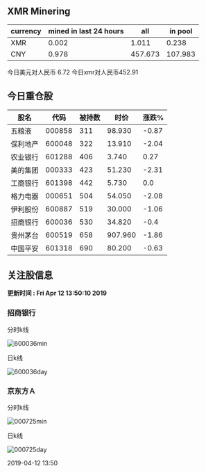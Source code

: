 ## XMR Minering

|currency|mined in last 24 hours|all|in pool|
|---|---|---|---|
|XMR|0.002|1.011|0.238|
|CNY|0.978|457.673|107.983|

今日美元对人民币 6.72	今日xmr对人民币452.91


## 今日重仓股 

|股名|代码|被持数|时价|涨跌%|
|---|---|---|---|---|
|五粮液|000858|311|98.930|-0.87|
|保利地产|600048|322|13.910|-2.04|
|农业银行|601288|406|3.740|0.27|
|美的集团|000333|423|51.230|-2.31|
|工商银行|601398|442|5.730|0.0|
|格力电器|000651|504|54.050|-2.08|
|伊利股份|600887|519|30.000|-1.06|
|招商银行|600036|530|34.820|-0.4|
|贵州茅台|600519|658|907.960|-1.86|
|中国平安|601318|690|80.200|-0.63|

## 关注股信息
**更新时间 : Fri Apr 12 13:50:10 2019**
### 招商银行 
分时k线

![600036min](http://image.sinajs.cn/newchart/min/n/sh600036.gif)

日k线

![600036day](http://image.sinajs.cn/newchart/daily/n/sh600036.gif)

### 京东方Ａ 
分时k线

![000725min](http://image.sinajs.cn/newchart/min/n/sz000725.gif)

日k线

![000725day](http://image.sinajs.cn/newchart/daily/n/sz000725.gif)

2019-04-12 13:50